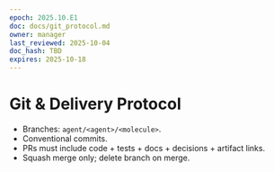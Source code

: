 ```yaml
---
epoch: 2025.10.E1
doc: docs/git_protocol.md
owner: manager
last_reviewed: 2025-10-04
doc_hash: TBD
expires: 2025-10-18
---
```

# Git & Delivery Protocol
- Branches: `agent/<agent>/<molecule>`.
- Conventional commits.
- PRs must include code + tests + docs + decisions + artifact links.
- Squash merge only; delete branch on merge.
